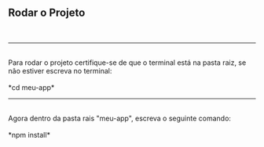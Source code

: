 ## Rodar o Projeto
<br>
<hr>
<br>
Para rodar o projeto certifique-se de que o terminal está na pasta raiz, se não estiver escreva no terminal:
<br><br>
*cd meu-app*
<br>
<hr>
<br>
Agora dentro da pasta rais "meu-app", escreva o seguinte comando:
<br><br>
*npm install*
